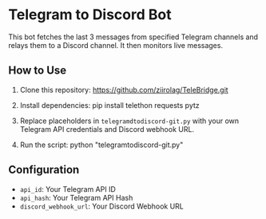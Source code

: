 # Telegram to Discord Bot

This bot fetches the last 3 messages from specified Telegram channels and relays them to a Discord channel. It then monitors live messages.

## How to Use

1. Clone this repository:
https://github.com/ziirolag/TeleBridge.git


2. Install dependencies:
pip install telethon requests pytz


3. Replace placeholders in `telegramdtodiscord-git.py` with your own Telegram API credentials and Discord webhook URL.

4. Run the script:
python "telegramtodiscord-git.py"



## Configuration
- `api_id`: Your Telegram API ID
- `api_hash`: Your Telegram API Hash
- `discord_webhook_url`: Your Discord Webhook URL


